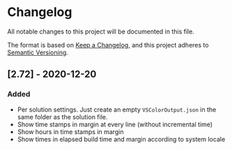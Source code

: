 # Changelog
All notable changes to this project will be documented in this file.

The format is based on [Keep a Changelog](https://keepachangelog.com/en/1.0.0/),
and this project adheres to [Semantic Versioning](https://semver.org/spec/v2.0.0.html).

## [2.72] - 2020-12-20

### Added

- Per solution settings. Just create an empty `VSColorOutput.json` in the same folder as the solution file.
- Show time stamps in margin at every line (without incremental time)
- Show hours in time stamps in margin
- Show times in elapsed build time and margin according to system locale
